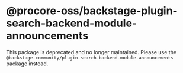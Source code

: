# @procore-oss/backstage-plugin-search-backend-module-announcements

This package is deprecated and no longer maintained. Please use the `@backstage-community/plugin-search-backend-module-announcements` package instead.
